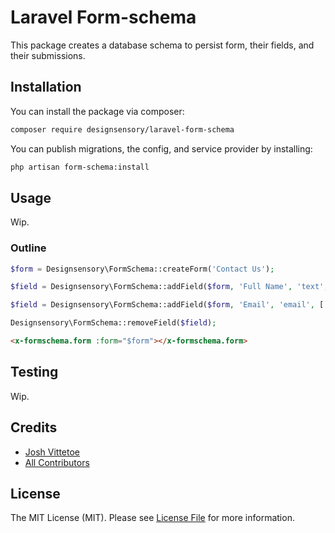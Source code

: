 # Laravel Form-schema

This package creates a database schema to persist form, their fields, and their submissions.

## Installation

You can install the package via composer:

```bash
composer require designsensory/laravel-form-schema
```

You can publish migrations, the config, and service provider by installing:

```bash
php artisan form-schema:install
```

## Usage

Wip.

### Outline

```php
$form = Designsensory\FormSchema::createForm('Contact Us');

$field = Designsensory\FormSchema::addField($form, 'Full Name', 'text', ['required', 'placeholder' => 'Type your name']);

$field = Designsensory\FormSchema::addField($form, 'Email', 'email', ['required', 'placeholder' => 'Type your email']);

Designsensory\FormSchema::removeField($field);
```

```html
<x-formschema.form :form="$form"></x-formschema.form>
```

## Testing

Wip.

## Credits

- [Josh Vittetoe](https://github.com/jvittetoe)
- [All Contributors](../../contributors)

## License

The MIT License (MIT). Please see [License File](LICENSE.md) for more information.
